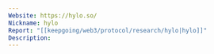 ```yaml
---
Website: https://hylo.so/
Nickname: hylo
Report: "[[keepgoing/web3/protocol/research/hylo|hylo]]"
Description:
---
```

